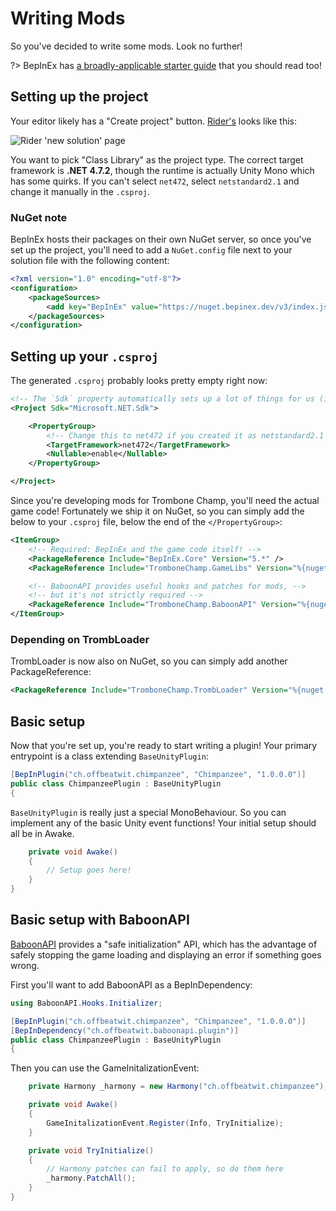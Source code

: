 # Writing Mods

So you've decided to write some mods. Look no further!

?> BepInEx has [a broadly-applicable starter guide](https://docs.bepinex.dev/articles/dev_guide/plugin_tutorial/index.html) that you should read too!

## Setting up the project

Your editor likely has a "Create project" button. [Rider's](https://jetbrains.com/rider/) looks like this:

![Rider 'new solution' page](../docs/files/new_solution.png)

You want to pick "Class Library" as the project type. The correct target framework is **.NET 4.7.2**,
though the runtime is actually Unity Mono which has some quirks. If you can't select `net472`, select
`netstandard2.1` and change it manually in the `.csproj`.

### NuGet note

BepInEx hosts their packages on their own NuGet server, so once you've set up the project, you'll need
to add a `NuGet.config` file next to your solution file with the following content:

```xml
<?xml version="1.0" encoding="utf-8"?>
<configuration>
    <packageSources>
        <add key="BepInEx" value="https://nuget.bepinex.dev/v3/index.json" />
    </packageSources>
</configuration>
```

## Setting up your `.csproj`

The generated `.csproj` probably looks pretty empty right now:

```xml
<!-- The `Sdk` property automatically sets up a lot of things for us (i.e. standard library!) -->
<Project Sdk="Microsoft.NET.Sdk">

    <PropertyGroup>
        <!-- Change this to net472 if you created it as netstandard2.1 -->
        <TargetFramework>net472</TargetFramework>
        <Nullable>enable</Nullable>
    </PropertyGroup>

</Project>
```

Since you're developing mods for Trombone Champ, you'll need the actual game code!
Fortunately we ship it on NuGet, so you can simply add the below to your `.csproj` file,
below the end of the `</PropertyGroup>`:

```xml
<ItemGroup>
    <!-- Required: BepInEx and the game code itself! -->
    <PackageReference Include="BepInEx.Core" Version="5.*" />
    <PackageReference Include="TromboneChamp.GameLibs" Version="%{nuget:TromboneChamp.GameLibs:highlighted}" />

    <!-- BaboonAPI provides useful hooks and patches for mods, -->
    <!-- but it's not strictly required -->
    <PackageReference Include="TromboneChamp.BaboonAPI" Version="%{nuget:TromboneChamp.BaboonAPI:highlighted}" />
</ItemGroup>
```

### Depending on TrombLoader

TrombLoader is now also on NuGet, so you can simply add another PackageReference:

```xml
<PackageReference Include="TromboneChamp.TrombLoader" Version="%{nuget:TromboneChamp.TrombLoader:highlighted}" />
```

## Basic setup

Now that you're set up, you're ready to start writing a plugin!
Your primary entrypoint is a class extending `BaseUnityPlugin`:

```csharp
[BepInPlugin("ch.offbeatwit.chimpanzee", "Chimpanzee", "1.0.0.0")]
public class ChimpanzeePlugin : BaseUnityPlugin
{
```

`BaseUnityPlugin` is really just a special MonoBehaviour.
So you can implement any of the basic Unity event functions!
Your initial setup should all be in Awake.

```csharp
    private void Awake()
    {
        // Setup goes here!
    }
}
```

## Basic setup with BaboonAPI

[BaboonAPI](https://baboonapi.trombone.wiki/) provides a "safe initialization" API,
which has the advantage of safely stopping the game loading and displaying an error
if something goes wrong.

First you'll want to add BaboonAPI as a BepInDependency:

```csharp
using BaboonAPI.Hooks.Initializer;

[BepInPlugin("ch.offbeatwit.chimpanzee", "Chimpanzee", "1.0.0.0")]
[BepInDependency("ch.offbeatwit.baboonapi.plugin")]
public class ChimpanzeePlugin : BaseUnityPlugin
{
```

Then you can use the GameInitalizationEvent:

```csharp
    private Harmony _harmony = new Harmony("ch.offbeatwit.chimpanzee");

    private void Awake()
    {
        GameInitalizationEvent.Register(Info, TryInitialize);
    }

    private void TryInitialize()
    {
        // Harmony patches can fail to apply, so do them here
        _harmony.PatchAll();
    }
}
```
